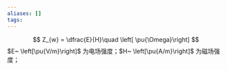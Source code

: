 ```yaml
---
aliases: []
tags:
---
```

$$
Z_{w} = \dfrac{E}{H}\quad \left[ \pu{\Omega}\right]
$$
$E~ \left[\pu{V/m}\right]$ 为电场强度；$H~ \left[\pu{A/m}\right]$ 为磁场强度；
